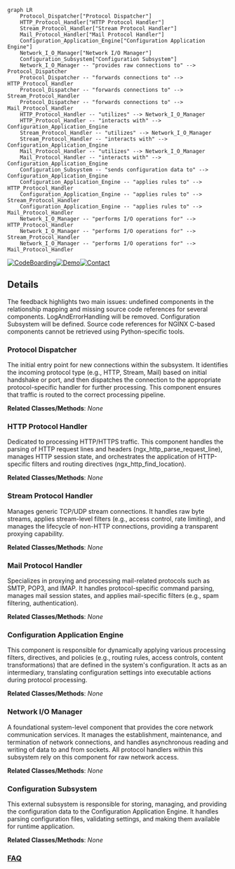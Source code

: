 ```mermaid
graph LR
    Protocol_Dispatcher["Protocol Dispatcher"]
    HTTP_Protocol_Handler["HTTP Protocol Handler"]
    Stream_Protocol_Handler["Stream Protocol Handler"]
    Mail_Protocol_Handler["Mail Protocol Handler"]
    Configuration_Application_Engine["Configuration Application Engine"]
    Network_I_O_Manager["Network I/O Manager"]
    Configuration_Subsystem["Configuration Subsystem"]
    Network_I_O_Manager -- "provides raw connections to" --> Protocol_Dispatcher
    Protocol_Dispatcher -- "forwards connections to" --> HTTP_Protocol_Handler
    Protocol_Dispatcher -- "forwards connections to" --> Stream_Protocol_Handler
    Protocol_Dispatcher -- "forwards connections to" --> Mail_Protocol_Handler
    HTTP_Protocol_Handler -- "utilizes" --> Network_I_O_Manager
    HTTP_Protocol_Handler -- "interacts with" --> Configuration_Application_Engine
    Stream_Protocol_Handler -- "utilizes" --> Network_I_O_Manager
    Stream_Protocol_Handler -- "interacts with" --> Configuration_Application_Engine
    Mail_Protocol_Handler -- "utilizes" --> Network_I_O_Manager
    Mail_Protocol_Handler -- "interacts with" --> Configuration_Application_Engine
    Configuration_Subsystem -- "sends configuration data to" --> Configuration_Application_Engine
    Configuration_Application_Engine -- "applies rules to" --> HTTP_Protocol_Handler
    Configuration_Application_Engine -- "applies rules to" --> Stream_Protocol_Handler
    Configuration_Application_Engine -- "applies rules to" --> Mail_Protocol_Handler
    Network_I_O_Manager -- "performs I/O operations for" --> HTTP_Protocol_Handler
    Network_I_O_Manager -- "performs I/O operations for" --> Stream_Protocol_Handler
    Network_I_O_Manager -- "performs I/O operations for" --> Mail_Protocol_Handler
```

[![CodeBoarding](https://img.shields.io/badge/Generated%20by-CodeBoarding-9cf?style=flat-square)](https://github.com/CodeBoarding/GeneratedOnBoardings)[![Demo](https://img.shields.io/badge/Try%20our-Demo-blue?style=flat-square)](https://www.codeboarding.org/demo)[![Contact](https://img.shields.io/badge/Contact%20us%20-%20contact@codeboarding.org-lightgrey?style=flat-square)](mailto:contact@codeboarding.org)

## Details

The feedback highlights two main issues: undefined components in the relationship mapping and missing source code references for several components. LogAndErrorHandling will be removed. Configuration Subsystem will be defined. Source code references for NGINX C-based components cannot be retrieved using Python-specific tools.

### Protocol Dispatcher
The initial entry point for new connections within the subsystem. It identifies the incoming protocol type (e.g., HTTP, Stream, Mail) based on initial handshake or port, and then dispatches the connection to the appropriate protocol-specific handler for further processing. This component ensures that traffic is routed to the correct processing pipeline.


**Related Classes/Methods**: _None_

### HTTP Protocol Handler
Dedicated to processing HTTP/HTTPS traffic. This component handles the parsing of HTTP request lines and headers (ngx_http_parse_request_line), manages HTTP session state, and orchestrates the application of HTTP-specific filters and routing directives (ngx_http_find_location).


**Related Classes/Methods**: _None_

### Stream Protocol Handler
Manages generic TCP/UDP stream connections. It handles raw byte streams, applies stream-level filters (e.g., access control, rate limiting), and manages the lifecycle of non-HTTP connections, providing a transparent proxying capability.


**Related Classes/Methods**: _None_

### Mail Protocol Handler
Specializes in proxying and processing mail-related protocols such as SMTP, POP3, and IMAP. It handles protocol-specific command parsing, manages mail session states, and applies mail-specific filters (e.g., spam filtering, authentication).


**Related Classes/Methods**: _None_

### Configuration Application Engine
This component is responsible for dynamically applying various processing filters, directives, and policies (e.g., routing rules, access controls, content transformations) that are defined in the system's configuration. It acts as an intermediary, translating configuration settings into executable actions during protocol processing.


**Related Classes/Methods**: _None_

### Network I/O Manager
A foundational system-level component that provides the core network communication services. It manages the establishment, maintenance, and termination of network connections, and handles asynchronous reading and writing of data to and from sockets. All protocol handlers within this subsystem rely on this component for raw network access.


**Related Classes/Methods**: _None_

### Configuration Subsystem
This external subsystem is responsible for storing, managing, and providing the configuration data to the Configuration Application Engine. It handles parsing configuration files, validating settings, and making them available for runtime application.


**Related Classes/Methods**: _None_



### [FAQ](https://github.com/CodeBoarding/GeneratedOnBoardings/tree/main?tab=readme-ov-file#faq)